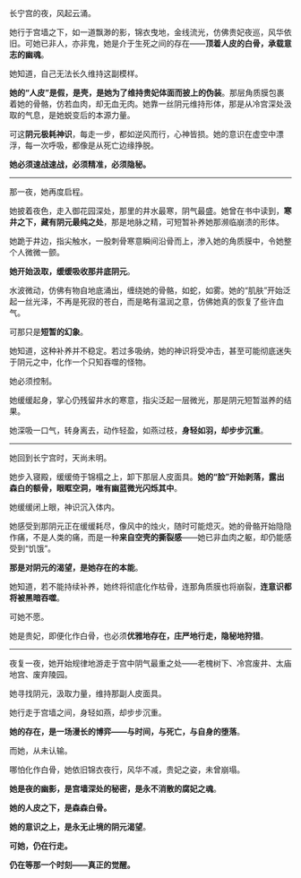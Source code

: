 长宁宫的夜，风起云涌。

她行于宫墙之下，如一道飘渺的影，锦衣曳地，金线流光，仿佛贵妃夜巡，风华依旧。可她已非人，亦非鬼，她是介于生死之间的存在——**顶着人皮的白骨，承载意志的幽魂**。

她知道，自己无法长久维持这副模样。

**她的“人皮”是假，是壳，是她为了维持贵妃体面而披上的伪装**。那层角质膜包裹着她的骨骼，仿若血肉，却无血无肉。她靠一丝阴元维持形体，那是从冷宫深处汲取的气息，是她蜕变后的本源力量。

可这**阴元极耗神识**，每走一步，都如逆风而行，心神皆损。她的意识在虚空中漂浮，每一次呼吸，都像是从死亡边缘挣脱。

**她必须速战速战，必须精准，必须隐秘。**

---

那一夜，她再度启程。

她披着夜色，走入御花园深处，那里的井水最寒，阴气最盛。她曾在书中读到，**寒井之下，藏有阴元最纯之处**，那是地脉之精，可短暂补养她那濒临崩溃的形体。

她跪于井边，指尖触水，一股刺骨寒意瞬间沿骨而上，渗入她的角质膜中，令她整个人微微一颤。

**她开始汲取，缓缓吸收那井底阴元**。

水波微动，仿佛有物自地底涌出，缠绕她的骨骼，如蛇，如雾。她的“肌肤”开始泛起一丝光泽，不再是死寂的苍白，而是略有温润之意，仿佛她真的恢复了些许血气。

可那只是**短暂的幻象**。

她知道，这种补养并不稳定。若过多吸纳，她的神识将受冲击，甚至可能彻底迷失于阴元之中，化作一个只知吞噬的怪物。

她必须控制。

她缓缓起身，掌心仍残留井水的寒意，指尖泛起一层微光，那是阴元短暂滋养的结果。

她深吸一口气，转身离去，动作轻盈，如燕过枝，**身轻如羽，却步步沉重**。

---

她回到长宁宫时，天尚未明。

她步入寝殿，缓缓倚于锦榻之上，卸下那层人皮面具。**她的“脸”开始剥落，露出森白的额骨，眼眶空洞，唯有幽蓝微光闪烁其中**。

她缓缓闭上眼，神识沉入体内。

她感受到那阴元正在缓缓耗尽，像风中的烛火，随时可能熄灭。她的骨骼开始隐隐作痛，不是人类的痛，而是一种**来自空壳的撕裂感**——她已非血肉之躯，却仍能感受到“饥饿”。

**那是对阴元的渴望，是她存在的本能**。

她知道，若不能持续补养，她终将彻底化作枯骨，连那角质膜也将崩裂，**连意识都将被黑暗吞噬**。

可她不愿。

她是贵妃，即便化作白骨，也必须**优雅地存在，庄严地行走，隐秘地狩猎**。

---

夜复一夜，她开始规律地游走于宫中阴气最重之处——老槐树下、冷宫废井、太庙地宫、废弃陵园。

她寻找阴元，汲取力量，维持那副人皮面具。

她行走于宫墙之间，身轻如燕，却步步沉重。

**她的存在，是一场漫长的博弈——与时间，与死亡，与自身的堕落**。

而她，从未认输。

哪怕化作白骨，她依旧锦衣夜行，风华不减，贵妃之姿，未曾崩塌。

**她是夜的幽影，是宫墙深处的秘密，是永不消散的腐妃之魂**。

**她的人皮之下，是森森白骨。**

**她的意识之上，是永无止境的阴元渴望**。

**可她，仍在行走。**

**仍在等那一个时刻——真正的觉醒。**